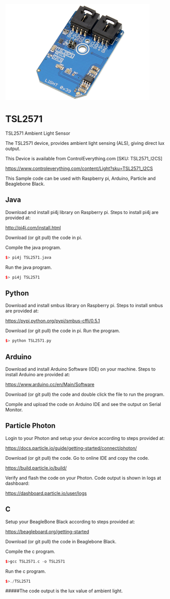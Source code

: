 [![TSL2571](TSL2571_I2CS.png)](https://www.controleverything.com/content/Light?sku=TSL2571_I2CS)
# TSL2571
TSL2571 Ambient Light Sensor

The TSL2571 device, provides ambient light sensing (ALS), giving direct lux output.

This Device is available from ControlEverything.com [SKU: TSL2571_I2CS]

https://www.controleverything.com/content/Light?sku=TSL2571_I2CS

This Sample code can be used with Raspberry pi, Arduino, Particle and Beaglebone Black.

## Java
Download and install pi4j library on Raspberry pi. Steps to install pi4j are provided at:

http://pi4j.com/install.html

Download (or git pull) the code in pi.

Compile the java program.
```cpp
$> pi4j TSL2571.java
```

Run the java program.
```cpp
$> pi4j TSL2571
```

## Python
Download and install smbus library on Raspberry pi. Steps to install smbus are provided at:

https://pypi.python.org/pypi/smbus-cffi/0.5.1

Download (or git pull) the code in pi. Run the program.

```cpp
$> python TSL2571.py
```

## Arduino
Download and install Arduino Software (IDE) on your machine. Steps to install Arduino are provided at:

https://www.arduino.cc/en/Main/Software

Download (or git pull) the code and double click the file to run the program.

Compile and upload the code on Arduino IDE and see the output on Serial Monitor.


## Particle Photon

Login to your Photon and setup your device according to steps provided at:

https://docs.particle.io/guide/getting-started/connect/photon/

Download (or git pull) the code. Go to online IDE and copy the code.

https://build.particle.io/build/

Verify and flash the code on your Photon. Code output is shown in logs at dashboard:

https://dashboard.particle.io/user/logs


## C

Setup your BeagleBone Black according to steps provided at:

https://beagleboard.org/getting-started

Download (or git pull) the code in Beaglebone Black.

Compile the c program.
```cpp
$>gcc TSL2571.c -o TSL2571
```
Run the c program.
```cpp
$>./TSL2571
```

#####The code output is the lux value of ambient light.

